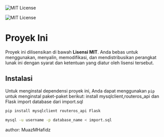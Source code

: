 ![MIT License](https://img.shields.io/badge/License-MIT-yellow.svg)

![MIT License](https://img.shields.io/badge/License-MIT-yellow.svg)

# Proyek Ini

Proyek ini dilisensikan di bawah **Lisensi MIT**. Anda bebas untuk menggunakan, menyalin, memodifikasi, dan mendistribusikan perangkat lunak ini dengan syarat dan ketentuan yang diatur oleh lisensi tersebut.

## Instalasi

Untuk menginstal dependensi proyek ini, Anda dapat menggunakan `pip` untuk menginstal paket-paket berikut:
install mysqlclient,routeros_api dan Flask
import database dari import.sql

```bash
pip install mysqlclient routeros_api Flask
```
```bash
mysql -u username -p database_name < import.sql
```
author: MuazMHafidz